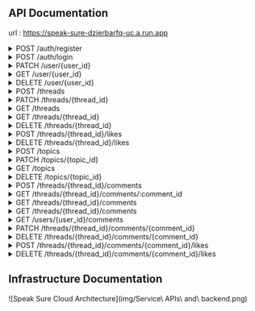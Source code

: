 ## API Documentation

url : https://speak-sure-dzjerbarfq-uc.a.run.app

<details>

<summary>POST /auth/register</summary>

### POST /auth/register

#### Body
| Key         	| Type    	| Default 	| Required 	| Description                     	|
|--------------	|---------	| ---------	|----------	|---------------------------------	|
| name        	| String  	|         	| Yes      	| Name of the user                  |
| email       	| String    |          	| Yes      	| User email                       	|
| password     	| String  	|          	| Yes       | User password                   	|

#### Successful response
> Register successfully (201)
> ```JSON
> {
>   "statusCode": 201,
>   "data": [
>     {
>       "id": 123,
>       "access_token": "xxx"
>     }
>   ]
> }
> ```

#### Failed response
> Required field didn't filled properly (400)
> ```JSON
> {
>   "statusCode": 400,
>   "message": [
>       "xxx",
>       "xxx",
>   ],
>   "error": "Bad Request"
> }
> ```

> Email already exists (400)
> ```JSON
> {
>   "statusCode": 400,
>   "message": "Email already exists"
> }
> ```

</details>

<details>
<summary>POST /auth/login</summary>

### POST /auth/login

#### Body
| Key         	| Type    	| Default 	| Required 	| Description                     	|
|--------------	|---------	| ---------	|----------	|---------------------------------	|
| email       	| String    |          	| Yes      	| User email                        |
| password     	| String  	|          	| Yes       | User password                  	  |

#### Successful response
> Login successfully (200)
> ```JSON
> {
>   "statusCode": 200,
>   "data": [
>     {
>       "id": 123,
>       "access_token": "xxx"
>     }
>   ]
> }
> ```

#### Failed response
> Wrong Username / Password (400)
> ```JSON
> {
>   "statusCode": 401,
>   "message": "Unauthorized"
> }
> ```

> Required field didn't filled properly (400)
> ```JSON
> {
>   "statusCode": 400,
>   "message": [
>       "xxx",
>       "xxx",
>   ],
>   "error": "Bad Request"
> }
> ```

</details>

<details>
<summary>PATCH /user/{user_id}</summary>

### PATCH /user/{user_id}

#### Header
| Name         	| Type    	| Default 	| Required 	| Value                            	|
|--------------	| --------- | ---------	|----------	|---------------------------------	|
| Authorization | Bearer  	|         	| Yes      	| Auth token from register or login |


#### Params
| Name         	| Type    	| In      	| Default 	| Required 	| Description                     	|
|--------------	| --------- |---------	| ---------	|----------	|---------------------------------	|
| user_id       | Integer  	| Uri     	|         	| Yes      	| The ID of user                    |

#### Body
| Name         	| Type    	| Default 	| Required 	| Description                     	|
|--------------	| --------- | ---------	|----------	|---------------------------------	|
| name        	| String  	|          	| No        | Name of user                      |
| email        	| String  	|          	| No        | Email of user                     |
| password     	| String  	|          	| No        | Password of user                  |
| image        	| File    	|          	| No        | Profile picture of user           |
| audio        	| File    	|          	| No        | Profile audio of user             |
| badge        	| Number   	|          	| No        | Id of the badge                   |

#### Response
##### Successful response
> Successfully change user data  (200)
> ```JSON
> {
>   "statusCode": 200,
>   "data": [
>     {
>       "id": 1,
>       "name": "xxx",
>       "email": "xxx@xxx.xxx",
>       "audio": "xxx",
>       "audio_length": 12.3,
>       "image": "xxx",
>       "status": "xxx",
>       "badge": "123",
>       "created_at": "123",
>       "updated_at": "123"
>     }
>   ]
> }
> ```
##### Failed response
> Id from token does not match user_id  (403)
> ```JSON
> {
>   "statusCode": 403,
>   "message": "Forbidden"
> }
> ```

</details>

<details>
<summary>GET /user/{user_id}</summary>

### GET /user/{user_id}

#### Header
| Name         	| Type    	| Default 	| Required 	| Value                            	|
|--------------	| --------- | ---------	|----------	|---------------------------------	|
| Authorization | Bearer  	|         	| Yes      	| Auth token from register or login |


#### Params
| Name         	| Type    	| In      	| Default 	| Required 	| Description                     	|
|--------------	| --------- |---------	| ---------	|----------	|---------------------------------	|
| user_id       | Integer  	| Uri     	|         	| Yes      	| The ID of user                    |

#### Response
##### Successful response
> Successfully get user data (200)
> ```JSON
> {
>   "statusCode": 200,
>   "data": {
>     "id": 1,
>     "name": "xxx",
>     "email": "xxx@xxx.xxx",
>     "audio": "xxx",
>     "audio_length": "xxx",
>     "image": "xxx",
>     "status": "xxx",
>     "threads_count": "123",
>     "comments_count": "123",
>     "created_at": "123",
>     "updated_at": "123",
>     "badge": {
>         "id": 1,
>         "title": "xxx",
>         "image": "xxx"
>     }
>   }
> }
> ```
##### Failed response
> Id from token does not match user_id  (403)
> ```JSON
> {
>   "statusCode": 403,
>   "message": "Forbidden"
> }
> ```

</details>

<details>
<summary>DELETE /user/{user_id}</summary>

### DELETE /user/{user_id}

#### Header
| Name         	| Type    	| Default 	| Required 	| Value                            	|
|--------------	| --------- | ---------	|----------	|---------------------------------	|
| Authorization | Bearer  	|         	| Yes      	| Auth token from register or login |


#### Params
| Name         	| Type    	| In      	| Default 	| Required 	| Description                     	|
|--------------	| --------- |---------	| ---------	|----------	|---------------------------------	|
| user_id       | Integer  	| Uri     	|         	| Yes      	| The ID of user                    |

#### Response
##### Successful response
> Successfully delete the user  (204)
##### Failed response
> Id of token does not match user_id  (403)
> ```JSON
> {
>   "statusCode": 403,
>   "message": "Forbidden"
> }
> ```

> User doesn't exists (400)
> ```JSON
> {
>     "statusCode": 400,
>     "message": "User doesn't exists"
> }
> ```

</details>

<details>
<summary>POST /threads</summary>

### POST /threads

#### Header
| Name         	| Type    	| Default 	| Required 	| Value                            	|
|--------------	| --------- | ---------	|----------	|---------------------------------	|
| Authorization | Bearer  	|         	| Yes      	| Auth token from register or login |


#### Body
| Key         	| Type    	| Default 	| Required 	| Description                     	|
|--------------	|---------	| ---------	|----------	|---------------------------------	|
| title        	| String  	|         	| Yes      	| Name of thread                    |
| description 	| String    |          	| Yes      	| Description of thread             |
| topic        	| String  	|          	| Yes       | Topic of thread                   |
| image        	| File    	|          	| No        | Image of thread                   |
| audio        	| File    	|          	| No        | Audio of thread                   |

#### Response
##### Successful response

> Successfully created new thread  (201)
> ```JSON
> {
>   "statusCode": 201,
>   "data": [
>     {
>       "id": ,
>       "title": "xxx",
>       "description": "xxx",
>       "topic": "xxx",
>       "image": "xxx",
>       "audio": "xxx",
>       "audio_length": 12.3
>     }
>   ]
> }
> ```

> audio_length is provided in seconds

##### Failed response
> Invalid Token (401)
> ```JSON
> {
>   "statusCode": 401,
>   "message": "Unauthorized"
> }
> ```

> Required field didn't filled properly (400)
> ```JSON
> {
>   "statusCode": 400,
>   "message": [
>     "title should not be empty",
>     "description should not be empty",
>     "topic should not be empty"
>   ],
>   "error": "Bad Request"
> }
> ```

> Topic doesn't exists (400)
> ```JSON
> {
>   "statusCode": 400,
>   "message": "The topic doesn't exists"
> }
> ```

> Incompatible Files (422)
> ```JSON
> {
>   "statusCode": 422,
>   "message": "audio is not a valid document. Accepted file format [mp3,wav,mpeg]"
> }
> ```

</details>

<details>
<summary>PATCH /threads/{thread_id}</summary>

### PATCH /threads/{thread_id}

#### Header
| Name         	| Type    	| Default 	| Required 	| Value                            	|
|--------------	| --------- | ---------	|----------	|---------------------------------	|
| Authorization | Bearer  	|         	| Yes      	| Auth token from register or login |

#### Params
| Name         	| Type    	| In      	| Default 	| Required 	| Description                     	|
|--------------	| --------- |---------	| ---------	|----------	|---------------------------------	|
| thread_id     | Integer  	| Uri     	|         	| Yes      	| The ID of thread                  |

#### Body
| Key         	| Type    	| Default 	| Required 	| Description                     	|
|--------------	|---------	| ---------	|----------	|---------------------------------	|
| title        	| String  	|         	| No      	| Name of thread                    |
| description 	| String    |          	| No      	| Description of thread             |
| topic        	| String  	|          	| No        | Topic of thread                   |
| image        	| File    	|          	| No        | Image of thread                   |
| audio        	| File    	|          	| No        | Audio of thread                   |

#### Response
##### Successful response

> Successfully updated the thread  (200)
> ```JSON
> {
>   "statusCode": 201,
>   "data": {
>     "id": 1,
>     "title": "xxx",
>     "description": "xxx",
>     "topic": "123",
>     "image": "xxx",
>     "audio": "xxx",
>     "audio_length": 12.3,
>     "updated_at": "123"
>   }
> }
> ```

> audio_length is provided in seconds

##### Failed response

> Thread doesn't exists (400)
> ```JSON
> {
>     "statusCode": 400,
>     "message": "Thread doesn't exists"
> }
> ```

> Topic doesn't exists (400)
> ```JSON
> {
>   "statusCode": 400,
>   "message": "The topic doesn't exists"
> }
> ```

</details>

<details>
<summary>GET /threads</summary>

### GET /threads

#### Params
| Name         	| Type    	| In      	| Default 	| Required 	| Description                     	|
|--------------	| --------- |---------	| ---------	|----------	|---------------------------------	|
| page          | string   	| Query   	| 0        	| No      	| The index of page of list thread  |
| size          | string   	| Query   	| 5        	| No      	| Max thread in one page            |
| keyword       | string   	| Query   	|         	| No      	| Keyword for search the thread     |
| topic         | string   	| Query   	|           | No      	| The topic of the thread           |

#### Response
##### Successful response

> Successfully get the thread  (200)
> ```JSON
> {
>   "statusCode": 200,
>   "data": [
>     {
>       "id": 1,
>       "title": "xxx",
>       "description": "xxx",
>       "comments_count": "123",
>       "likes_count": "123",
>       "image": "xxx",
>       "audio": "xxx",
>       "audio_length": 12.3,
>       "created_at": "123",
>       "updated_at": "123",
>       "user": {
>           "name": "xxx",
>           "image": "xxx"
>       },
>       "topic": {
>           "id": 1,
>           "name": "xxx"
>       }
>     }
>   ]
> }
> ```

> audio_length is provided in seconds

</details>

<details>
<summary>GET /threads/{thread_id}</summary>

### GET /threads

#### Params
| Name         	| Type    	| In      	| Default 	| Required 	| Description                     	|
|--------------	| --------- |---------	| ---------	|----------	|---------------------------------	|
| thread_id     | string   	| Uri     	|         	| Yes      	| The id of the thread              |
#### Response

##### Successful response

> Successfully get the thread  (200)
> ```JSON
> {
> "statusCode": 200,
>   "data": {
>     "id": 1,
>     "title": "xxx",
>     "description": "xxx",
>     "comments_count": "123",
>     "likes_count": "123",
>     "topic": "xxx",
>     "image": "xxx",
>     "audio": "xxx",
>     "audio_length": "123",
>     "created_at": "123",
>     "updated_at": "123",
>     "user": {
>         "name": "xxx",
>         "image": "xxx"
>     }
>   }
> }
> ```

> audio_length is provided in seconds

##### Failed response

> Thread doesn't exists (400)
> ```JSON
> {
>   "statusCode": 400,
>   "message": "Thread doesn't exists"
> }
> ```

</details>

<details>
<summary>DELETE /threads/{thread_id}</summary>

### DELETE /threads/{thread_id}

#### Header
| Name         	| Type    	| Default 	| Required 	| Value                            	|
|--------------	| --------- | ---------	|----------	|---------------------------------	|
| Authorization | Bearer  	|         	| Yes      	| Auth token from register or login |

#### Params
| Name         	| Type    	| In      	| Default 	| Required 	| Description                     	|
|--------------	| --------- |---------	| ---------	|----------	|---------------------------------	|
| thread_id     | Integer  	| Uri     	|         	| Yes      	| The ID of thread                  |

#### Response
##### Successful response
> Successfully delete the thread  (204)
##### Failed response

> Id from the token does not match with the creator of thread  (403)
> ```JSON
> {
>   "statusCode": 403,
>   "message": "Forbidden"
> }
> ```

> Thread doesn't exists (400)
> ```JSON
> {
>     "statusCode": 400,
>     "message": "Thread doesn't exists"
> }
> ```


</details>

<details>
<summary>POST /threads/{thread_id}/likes</summary>

### POST /threads/{thread_id}/likes

#### Header
| Name         	| Type    	| Default 	| Required 	| Value                            	|
|--------------	| --------- | ---------	|----------	|---------------------------------	|
| Authorization | Bearer  	|         	| Yes      	| Auth token from register or login |

#### Params
| Name         	| Type    	| In      	| Default 	| Required 	| Description                     	|
|--------------	| --------- |---------	| ---------	|----------	|---------------------------------	|
| thread_id     | Integer  	| Uri     	|         	| Yes      	| The ID of thread                  |

#### Response
##### Successful response
> Successfully like the thread (201)
```JSON
{
  "statusCode": 201,
  "data": {
    "thread_id": 1
  }
}
```
##### Failed response

> Thread doesn't exists (400)
> ```JSON
> {
>   "statusCode": 400,
>   "message": "Thread doesn't exists"
> }
> ```

> Already liked the Thread (400)
> ```JSON
> {
>   "statusCode": 400,
>   "message": "Thread already liked"
> }
> ```

</details>

<details>
<summary>DELETE /threads/{thread_id}/likes</summary>

### DELETE /threads/{thread_id}/likes

#### Header
| Name         	| Type    	| Default 	| Required 	| Value                            	|
|--------------	| --------- | ---------	|----------	|---------------------------------	|
| Authorization | Bearer  	|         	| Yes      	| Auth token from register or login |

#### Params
| Name         	| Type    	| In      	| Default 	| Required 	| Description                     	|
|--------------	| --------- |---------	| ---------	|----------	|---------------------------------	|
| thread_id     | Integer  	| Uri     	|         	| Yes      	| The ID of thread                  |

#### Response
##### Successful response
> Successfully unlike the thread  (204)
##### Failed response

> Thread doesn't exists (400)
> ```JSON
> {
>   "statusCode": 400,
>   "message": "Thread doesn't exists"
> }
> ```

> Thread didn't liked yet (400)
> ```JSON
> {
>   "statusCode": 400,
>   "message": "Thread didn't liked yet"
> }
> ```

</details>

<details>
<summary>POST /topics</summary>

### POST /topics

#### Body
| Key         	| Type    	| Default 	| Required 	| Description                     	|
|--------------	|---------	| ---------	|----------	|---------------------------------	|
| name        	| String  	|         	| Yes      	| Name of the topic                  |

#### Successful response
> Topic created successfully (201)
> ```JSON
> {
>   "statusCode": 201,
>   "data": {
>     "name": "xxx",
>     "id": 1
>   }
> }
> ```

#### Failed response
> Required field didn't filled properly (400)
> ```JSON
> {
>   "statusCode": 400,
>   "message": [
>       "xxx",
>   ],
>   "error": "Bad Request"
> }
> ```

> Topic already exists (400)
> ```JSON
> {
>   "statusCode": 400,
>   "message": "The topic already exists"
> }
> ```

</details>

<details>
<summary>PATCH /topics/{topic_id}</summary>

### PATCH /topics/{topic_id}

#### Params
| Name         	| Type    	| In      	| Default 	| Required 	| Description                     	|
|--------------	| --------- |---------	| ---------	|----------	|---------------------------------	|
| topic_id      | Integer  	| Uri     	|         	| Yes      	| The ID of topic                   |
#### Body
| Key         	| Type    	| Default 	| Required 	| Description                     	|
|--------------	|---------	| ---------	|----------	|---------------------------------	|
| name        	| String  	|         	| No      	| Name of the topic                 |

#### Successful response
> Topic updated successfully (200)
> ```JSON
> {
>   "statusCode": 200,
>   "data": {
>     "name": "xxx",
>     "id": 1
>   }
> }
> ```

#### Failed response
> Topic doesn't exists (400)
> ```JSON
> {
>   "statusCode": 400,
>   "message": "The topic doesn't exists"
> }
> ```

</details>


<details>
<summary>GET /topics</summary>

### GET /topics

#### Successful response
> Successfully get topic data (200)
> ```JSON
> {
>   "statusCode": 200,
>   "data": [
>      {
>        "name": "xxx",
>        "id": 1
>      }
>   ]
> }
> ```

</details>

<details>
<summary>DELETE /topics/{topic_id}</summary>

### DELETE /topics

#### Params
| Name         	| Type    	| In      	| Default 	| Required 	| Description                     	|
|--------------	| --------- |---------	| ---------	|----------	|---------------------------------	|
| topic_id      | Integer  	| Uri     	|         	| Yes      	| The ID of topic                   |

#### Successful response
> Topic updated successfully (204)

#### Failed response

> Topic doesn't exists (400)
> ```JSON
> {
>   "statusCode": 400,
>   "message": "The topic doesn't exists"
> }
> ```

</details>

<details>
<summary>POST /threads/{thread_id}/comments</summary>

### POST /threads/:thread_id/comments

#### Header
| Name         	| Type    	| Default 	| Required 	| Value                            	|
|--------------	| --------- | ---------	|----------	|---------------------------------	|
| Authorization | Bearer  	|         	| Yes      	| Auth token from register or login |


#### Params

| Name      | Type    | Default | Required | Description              |
| --------- | ------- | ------- | -------- | ------------------------ |
| thread_id | Integer |         | Yes      | Thread ID of the comment |
| text      | String  |         | Yes      | Message                  |
| audio     | File    |         |          | Audio of the comment     |

#### Successful response
> Successfully created new thread  (201)
> ```JSON
> {
> 	  "statusCode": 201,
>   "data": [
>     {
>       "id":  xx,
>       "thread_id": xxx,
>       "text": "xxx",
>       "audio": "xxx",
>       "audio_length": xx,
>       "created_at": "xxx"
>     }
>   ]
> }
> ```

##### Failed response
> Invalid Token (401)
> ```JSON
> {
>   "statusCode": 401,
>   "message": "Unauthorized"
> }
> ```

> Required field didn't filled properly (400)
> ```JSON
> {
>   "statusCode": 400,
>   "message": [
>     "text should not be empty"
>   ],
>   "error": "Bad Request"
> }
> ```

> Thread doesn't exists -> Stuck :\

> Incompatible Files (422)
> ```JSON
> {
>   "statusCode": 422,
>   "message": "audio is not a valid document. Accepted file format [mp3,wav,mpeg]"
> }
> ```

</details>
 
<details>
<summary>GET /threads/{thread_id}/comments/:comment_id</summary>

### GET /threads/:thread_id/comments/:comment_id

#### Header

| Name          | Type   | Default | Required | Value                             |
| ------------- | ------ | ------- | -------- | --------------------------------- |
| Authorization | Bearer |         | Yes      | Auth token from register or login |


#### Params

| Name      | Type    | Default | Required | Description               |
| --------- | ------- | ------- | -------- | ------------------------- |
| thread_id  | Integer |         | Yes      | Thread ID of the comment  |
| commentId | String  |         | Yes      | Comment ID of the comment |

#### Successful response
> Successfully created new thread  (200)
> ```JSON
> {
>   "statusCode": 200,
>   "data": {
>     {
>       "id": x,
>       "text": "xxx",
>       "likes_count": x,
>       "audio": "xxx",
>       "audio_length": xxx,
>       "created_at": "xxx",
>       "updated_at": "xxx",
>     }
> }
> ```

##### Failed response
> Invalid Token (401)
> ```JSON
> {
>   "statusCode": 401,
>   "message": "Unauthorized"
> }
> ```

#### Comment didn't exist
> Bad Request (400)
> ```JSON
	{
		"statusCode": 400,
		"message": "Comment doesn't exists"
	}
> ```

</details>

<details>
<summary>GET /threads/{thread_id}/comments</summary>

### GET /threads/:thread_id/comments
### Get list of comments within threads

#### Param 

| Name    | Type   | In    | Default | Required | Description                      | 
| ------- | ------ | ----- | ------- | -------- | -------------------------------- |
| page    | string | Query | 0       | No       | The index of page of list thread |
| size    | string | Query | 5       | No       | Max thread in one page           |

#### Response
##### Successful response
>```JSON
>{
>	"statusCode": 200,
>	"data": [
>		{
>			"id": xx,
>			"text": "xxx",
>			"audio": "xxx",
>			"audio_length": xxx,
>			"created_at": "xxx",
>			"updated_at": "xxx",
>			"username": "xxx",
>		},
>		{
>			"id": xx,
>			"text": "xxx",
>			"audio": "xxx",
>			"audio_length": xxx,
>			"created_at": "xxx",
>			"updated_at": "xxx",
>			"username": "xxx",
>		},
>		{
>			"id": xx,
>			"text": "xxx",
>			"audio": "xxx",
>			"audio_length": xxx,
>			"created_at": "xxx",
>			"updated_at": "xxx",
>			"username": "xxx",
>		},
>		{ ... }
>	]
>}
>
>```
</details>

<details>
<summary>GET /threads/{thread_id}/comments</summary>

### GET /threads/:thread_id/comments
### Get list of comments within threads

#### Param 

| Name      | Type    | In    | Default | Required | Description                      |
| --------- | ------- | ----- | ------- | -------- | -------------------------------- |
| page      | string  | Query | 0       | No       | The index of page of list thread |
| size      | string  | Query | 5       | No       | Max thread in one page           |
| thread_id | Integer | Url   |         | Yes      | The Id of the thead                  |

#### Response
##### Successful response
>```JSON
>{
>	"statusCode": 200,
>	"data": [
>		{
>			"id": xx,
>			"text": "xxx",
>			"audio": "xxx",
>			"audio_length": xxx,
>			"created_at": "xxx",
>			"updated_at": "xxx",
>			"username": "xxx",
>		},
>		{
>			"id": xx,
>			"text": "xxx",
>			"audio": "xxx",
>			"audio_length": xxx,
>			"created_at": "xxx",
>			"updated_at": "xxx",
>			"username": "xxx",
>		},
>		{
>			"id": xx,
>			"text": "xxx",
>			"audio": "xxx",
>			"audio_length": xxx,
>			"created_at": "xxx",
>			"updated_at": "xxx",
>			"username": "xxx",
>		},
>		{ ... }
>	]
>}
>
>```
</details>

<details>
<summary>GET /users/{user_id}/comments</summary>

### GET /threads/:user_id/comments
### Get list of comments that the user has

#### Param 

| Name   | Type    | In    | Default | Required | Description                      |
| ------ | ------- | ----- | ------- | -------- | -------------------------------- |
| page   | string  | Query | 0       | No       | The index of page of list thread |
| size   | string  | Query | 5       | No       | Max thread in one page           |
| userId | Integer | Url   |         | Yes      | The Id of the user               | 

#### Response
##### Successful response
>```JSON
>{
>	"statusCode": 200,
>	"data": [
>		{
>			"id": xx,
>			"text": "xxx",
>			"audio": "xxx",
>			"audio_length": xxx,
>			"created_at": "xxx",
>			"updated_at": "xxx",
>			"thread_id": xx,
>		},
>		{
>			"id": xx,
>			"text": "xxx",
>			"audio": "xxx",
>			"audio_length": xxx,
>			"created_at": "xxx",
>			"updated_at": "xxx",
>			"thread_id": xx,
>		},
>		{
>			"id": xx,
>			"text": "xxx",
>			"audio": "xxx",
>			"audio_length": xxx,
>			"created_at": "xxx",
>			"updated_at": "xxx",
>			"thread_id": xx,
>		},
>		{ ... }
>	]
>}
>
>```
</details>

<details>
<summary>PATCH /threads/{thread_id}/comments/{comment_id}</summary>

### PATCH /threads/{thread_id}/comments/{comment_id}

#### Header

| Name         	| Type    	| Default 	| Required 	| Value                            	|
|--------------	| --------- | ---------	|----------	|---------------------------------	|
| Authorization | Bearer  	|         	| Yes      	| Auth token from register or login |

#### Params

| Name       | Type    | In  | Default | Required | Description           |
| ---------- | ------- | --- | ------- | -------- | --------------------- |
| thread_id  | Integer | Url |         | Yes      | The ID of thread      |
| comment_id | Integer | Url |         | Yes      | The Id of the comment | 

#### Body

| Key         | Type   | Default | Required | Description           |
| ----------- | ------ | ------- | -------- | --------------------- |
| text        | String |         | No       | Text of the comment   | 
| audio       | File   |         | No       | Audio of thread       |

#### Response
##### Successful response

> Successfully updated the thread  (200)
> ```JSON
> {
>   "statusCode": 201,
>   "data": {
>     "id": xx,
>     "text": "xxx",
>     "audio": "xxx",
>     "audio_length": xx,
>     "updated_at": "123",
>   }
> }
> ```

> audio_length is provided in seconds

##### Failed response

> Thread doesn't exists (400)
> ```JSON
> {
>     "statusCode": 400,
>     "message": "Comment doesn't exists"
> }
> ```

> Topic doesn't exists (400)
> ```JSON
> {
>   "statusCode": 400,
>   "message": "Thread doesn't exists"
> }
> ```
</details>

<details>
<summary>DELETE /threads/{thread_id}/comments/{comment_id}</summary>

### DELETE /threads/{thread_id}/comments/{comment_id}

#### Header

| Name         	| Type    	| Default 	| Required 	| Value                            	|
|--------------	| --------- | ---------	|----------	|---------------------------------	|
| Authorization | Bearer  	|         	| Yes      	| Auth token from register or login |

#### Params

| Name       | Type    | In  | Default | Required | Description       |
| ---------- | ------- | --- | ------- | -------- | ----------------- |
| thread_id  | Integer | Uri |         | Yes      | The ID of thread  |
| comment_id | Integer | Url |         | Yes      | The Id of comment | 

#### Response
##### Successful response
> Successfully delete the thread  (204)
##### Failed response

> Id from the token does not match with the creator of thread  (403)
> ```JSON
> {
>   "statusCode": 403,
>   "message": "Forbidden"
> }
> ```

> Thread doesn't exists (400)
> ```JSON
> {
>     "statusCode": 400,
>     "message": "Comment doesn't exists"
> }
> ```


</details>

<details>
<summary>POST /threads/{thread_id}/comments/{comment_id}/likes</summary>

### POST /threads/{thread_id}/comments/{comment_id}/likes

#### Header

| Name         	| Type    	| Default 	| Required 	| Value                            	|
|--------------	| --------- | ---------	|----------	|---------------------------------	|
| Authorization | Bearer  	|         	| Yes      	| Auth token from register or login |

#### Params

| Name       | Type    | In  | Default | Required | Description           |
| ---------- | ------- | --- | ------- | -------- | --------------------- |
| thread_id  | Integer | Uri |         | Yes      | The ID of thread      |
| comment_id | Integer | Uri |         | Yes      | The Id of the comment | 

#### Response
##### Successful response
> Successfully like the thread (201)
```JSON
{
  "statusCode": 201,
  "data": {
    "thread_id": 1,
    "comment_id": 
  }
}
```
##### Failed response

> Comment doesn't exists (400)
> ```JSON
> {
>   "statusCode": 400,
>   "message": "Comment doesn't exists"
> }
> ```

> Already liked the Comment (400)
> ```JSON
> {
>   "statusCode": 400,
>   "message": "Already liked"
> }
> ```

</details>

<details>
<summary>DELETE /threads/{thread_id}/comments/{comment_id}/likes</summary>

### DELETE /threads/{thread_id}/comments/{comment_id}/likes

#### Header

| Name         	| Type    	| Default 	| Required 	| Value                            	|
|--------------	| --------- | ---------	|----------	|---------------------------------	|
| Authorization | Bearer  	|         	| Yes      	| Auth token from register or login |

#### Params

| Name       | Type    | In  | Default | Required | Description           |
| ---------- | ------- | --- | ------- | -------- | --------------------- |
| thread_id  | Integer | Uri |         | Yes      | The ID of thread      |
| comment_id | Integer | Uri |         | Yes      | The ID of the comment | 

#### Response
##### Successful response
> Successfully unlike the thread  (204)
##### Failed response

> Comment doesn't exists (400)
> ```JSON
> {
>   "statusCode": 400,
>   "message": "Comment doesn't exists"
> }
> ```

> Comment didn't liked yet (400)
> ```JSON
> {
>   "statusCode": 400,
>   "message": "Not liked yet"
> }
> ```

</details>



## Infrastructure Documentation

![Speak Sure Cloud Architecture](img/Service\ APIs\ and\ backend.png)
